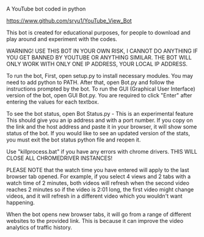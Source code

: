 A YouTube bot coded in python

https://www.github.com/sryu1/YouTube_View_Bot

This bot is created for educational purposes, for people to download and play around and experiment with the codes.

WARNING! USE THIS BOT IN YOUR OWN RISK, I CANNOT DO ANYTHING IF YOU GET BANNED BY YOUTUBE OR ANYTHING SIMILAR. THE BOT WILL ONLY WORK WITH ONLY ONE IP ADDRESS, YOUR LOCAL IP ADDRESS.


To run the bot, First, open setup.py to install necessary modules. You may need to add python to PATH.
After that, open Bot.py and follow the instructions prompted by the bot.
To run the GUI (Graphical User Interface) version of the bot, open GUI Bot.py.
You are required to click "Enter" after entering the values for each textbox.


To see the bot status, open Bot Status.py - This is an experimental feature
This should give you an ip address and with a port number. If you copy on the link and the host address and paste it in your browser, it will show some status of the bot. If you would like to see an updated version of the stats,
you must exit the bot status python file and reopen it. 

Use "killprocess.bat" if you have any errors with chrome drivers. THIS WILL CLOSE ALL CHROMEDRIVER INSTANCES!

PLEASE NOTE that the watch time you have entered will apply to the last browser tab opened. For example, if you select 4 views and 2 tabs with a watch time of 2 minutes, both videos will refresh when the second video reaches 2 minutes so if the video is 2:01 long, the first video might change videos, and it will refresh in a different video which you wouldn't want happening.

When the bot opens new browser tabs, it will go from a range of different websites to the provided link. This is because it can improve the video analytics of traffic history.
